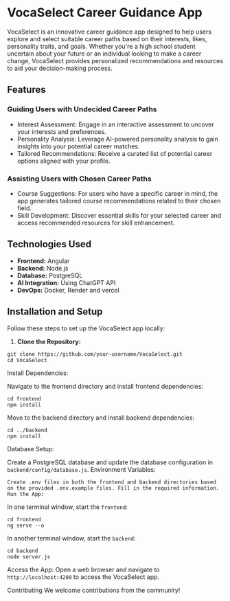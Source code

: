 # VocaSelect Career Guidance App

VocaSelect is an innovative career guidance app designed to help users explore and select suitable career paths based on their interests, likes, personality traits, and goals. Whether you're a high school student uncertain about your future or an individual looking to make a career change, VocaSelect provides personalized recommendations and resources to aid your decision-making process.

## Features

### Guiding Users with Undecided Career Paths
- Interest Assessment: Engage in an interactive assessment to uncover your interests and preferences.
- Personality Analysis: Leverage AI-powered personality analysis to gain insights into your potential career matches.
- Tailored Recommendations: Receive a curated list of potential career options aligned with your profile.


### Assisting Users with Chosen Career Paths

- Course Suggestions: For users who have a specific career in mind, the app generates tailored course recommendations related to their chosen field.
- Skill Development: Discover essential skills for your selected career and access recommended resources for skill enhancement.

## Technologies Used

- **Frontend:** Angular
- **Backend:** Node.js
- **Database:** PostgreSQL
- **AI Integration:** Using ChatGPT API
- **DevOps:** Docker, Render and vercel

## Installation and Setup

Follow these steps to set up the VocaSelect app locally:

1. **Clone the Repository:**

```
git clone https://github.com/your-username/VocaSelect.git
cd VocaSelect
```

Install Dependencies:

Navigate to the frontend directory and install frontend dependencies:
```
cd frontend
npm install
```

Move to the backend directory and install backend dependencies:
```
cd ../backend
npm install
```
Database Setup:

Create a PostgreSQL database and update the database configuration in `backend/config/database.js`.
Environment Variables:

```
Create .env files in both the frontend and backend directories based on the provided .env.example files. Fill in the required information.
Run the App:
```

In one terminal window, start the `frontend`:
```
cd frontend
ng serve --o
```
In another terminal window, start the `backend`:
```
cd backend
node server.js
```
Access the App:
Open a web browser and navigate to `http://localhost:4200` to access the VocaSelect app.

Contributing
We welcome contributions from the community!

